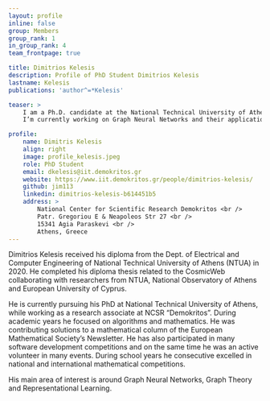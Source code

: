 ```yaml
---
layout: profile
inline: false
group: Members
group_rank: 1
in_group_rank: 4
team_frontpage: true

title: Dimitrios Kelesis
description: Profile of PhD Student Dimitrios Kelesis
lastname: Kelesis
publications: 'author^=*Kelesis'

teaser: >
    I am a Ph.D. candidate at the National Technical University of Athens, while working as a research associate at NCSR “Demokritos”.
    I’m currently working on Graph Neural Networks and their applications!

profile:
    name: Dimitris Kelesis
    align: right
    image: profile_kelesis.jpeg
    role: PhD Student
    email: dkelesis@iit.demokritos.gr
    website: https://www.iit.demokritos.gr/people/dimitrios-kelesis/
    github: jim113
    linkedin: dimitrios-kelesis-b614451b5
    address: >
        National Center for Scientific Research Demokritos <br />
        Patr. Gregoriou E & Neapoleos Str 27 <br /> 
        15341 Agia Paraskevi <br />
        Athens, Greece
---
```


Dimitrios Kelesis received his diploma from the Dept. of Electrical and Computer Engineering
of National Technical University of Athens (NTUA) in 2020. He completed his
diploma thesis related to the CosmicWeb collaborating with researchers from NTUA, National
Observatory of Athens and European University of Cyprus.

He is currently pursuing his PhD at National Technical University of Athens, while working as a research
associate at NCSR “Demokritos”. During academic years he focused on algorithms and
mathematics. He was contributing solutions to a mathematical column of the European
Mathematical Society’s Newsletter. He has also participated in many software development
competitions and on the same time he was an active volunteer in many events.
During school years he consecutive excelled in national and international mathematical
competitions. 

His main area of interest is around Graph Neural Networks, Graph Theory
and Representational Learning.